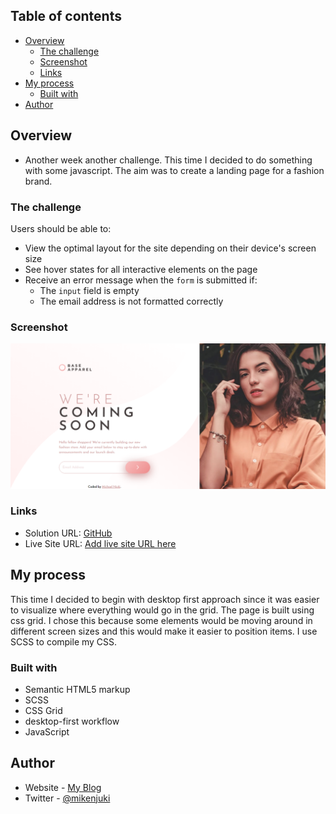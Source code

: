 ## Table of contents

- [Overview](#overview)
  - [The challenge](#the-challenge)
  - [Screenshot](#screenshot)
  - [Links](#links)
- [My process](#my-process)
  - [Built with](#built-with)
- [Author](#author)

## Overview

- Another week another challenge. This time I decided to do something with some javascript. The aim was to create a landing page for a fashion brand.

### The challenge

Users should be able to:

- View the optimal layout for the site depending on their device's screen size
- See hover states for all interactive elements on the page
- Receive an error message when the `form` is submitted if:
  - The `input` field is empty
  - The email address is not formatted correctly

### Screenshot

![Desktop Screenshot](./images/desktop-screenshot.png)

### Links

- Solution URL: [GitHub](https://github.com/mikenjuki/Base-apparel-landing-page)
- Live Site URL: [Add live site URL here](https://your-live-site-url.com)

## My process

This time I decided to begin with desktop first approach since it was easier to visualize where everything would go in the grid. The page is built using css grid. I chose this because some elements would be moving around in different screen sizes and this would make it easier to position items. I use SCSS to compile my CSS.

### Built with

- Semantic HTML5 markup
- SCSS
- CSS Grid
- desktop-first workflow
- JavaScript

## Author

- Website - [My Blog](https://blog.mikenjuki.com/)
- Twitter - [@mikenjuki](https://www.twitter.com/mikenjuki)
